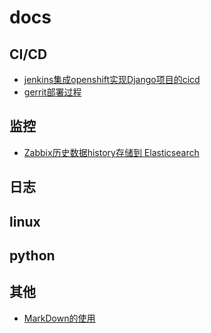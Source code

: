 # docs
## CI/CD
- [jenkins集成openshift实现Django项目的cicd](cicd/jenkins-openshift-django/README.md)
- [gerrit部署过程](cicd/gerrit_deploy/README.md)
## 监控
- [Zabbix历史数据history存储到 Elasticsearch](monitor/zabbix-history-to-es/README.md)
## 日志

## linux

## python

## 其他
- [MarkDown的使用](docs/markdown)
